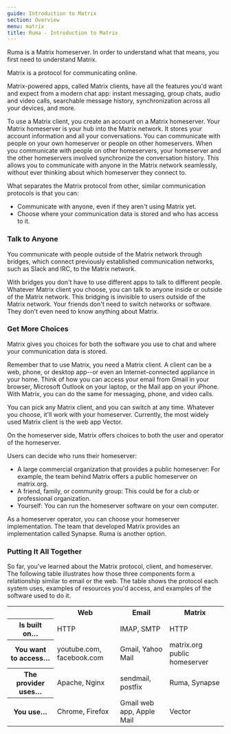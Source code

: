```yaml
---
guide: Introduction to Matrix
section: Overview
menu: matrix
title: Ruma - Introduction to Matrix
---
```


Ruma is a Matrix homeserver.
In order to understand what that means, you first need to understand Matrix.

Matrix is a protocol for communicating online.

Matrix-powered apps, called Matrix clients, have all the features you'd want and expect from a modern chat app: instant messaging, group chats, audio and video calls, searchable message history, synchronization across all your devices, and more.

To use a Matrix client, you create an account on a Matrix homeserver.
Your Matrix homeserver is your hub into the Matrix network.
It stores your account information and all your conversations.
You can communicate with people on your own homeserver or people on other homeservers.
When you communicate with people on other homeservers, your homeserver and the other homeservers involved synchronize the conversation history.
This allows you to communicate with anyone in the Matrix network seamlessly, without ever thinking about which homeserver they connect to.

What separates the Matrix protocol from other, similar communication protocols is that you can:

* Communicate with anyone, even if they aren't using Matrix yet.
* Choose where your communication data is stored and who has access to it.

### Talk to Anyone

You communicate with people outside of the Matrix network through bridges, which connect previously established communication networks, such as Slack and IRC, to the Matrix network.

With bridges you don't have to use different apps to talk to different people.
Whatever Matrix client you choose, you can talk to anyone inside or outside of the Matrix network.
This bridging is invisible to users outside of the Matrix network. Your friends don't need to switch networks or software.
They don't even need to know anything about Matrix.

### Get More Choices

Matrix gives you choices for both the software you use to chat and where your communication data is stored.

Remember that to use Matrix, you need a Matrix client.
A client can be a web, phone, or desktop app--or even an Internet-connected appliance in your home.
Think of how you can access your email from Gmail in your browser, Microsoft Outlook on your laptop, or the Mail app on your iPhone.
With Matrix, you can do the same for messaging, phone, and video calls.

You can pick any Matrix client, and you can switch at any time.
Whatever you choose, it'll work with your homeserver.
Currently, the most widely used Matrix client is the web app Vector.

On the homeserver side, Matrix offers choices to both the user and operator of the homeserver.

Users can decide who runs their homeserver:

* A large commercial organization that provides a public homeserver: For example, the team behind Matrix offers a public homeserver on matrix.org.
* A friend, family, or community group: This could be for a club or professional organization.
* Yourself: You can run the homeserver software on your own computer.

As a homeserver operator, you can choose your homeserver implementation.
The team that developed Matrix provides an implementation called Synapse.
Ruma is another option.

### Putting It All Together

So far, you've learned about the Matrix protocol, client, and homeserver.
The following table illustrates how those three components form a relationship similar to email or the web.
The table shows the protocol each system uses, examples of resources you'd access, and examples of the software used to do it.

<div class="table-responsive">
  <table class="table table-bordered">
    <tr>
      <th></th>
      <th>Web</th>
      <th>Email</th>
      <th>Matrix</th>
    </tr>
    <tr>
      <th>Is built on…</th>
      <td>HTTP</td>
      <td>IMAP, SMTP</td>
      <td>HTTP</td>
    </tr>
    <tr>
      <th>You want to access…</th>
      <td>youtube.com, facebook.com</td>
      <td>Gmail, Yahoo Mail</td>
      <td>matrix.org public homeserver</td>
    </tr>
    <tr>
      <th>The provider uses…</th>
      <td>Apache, Nginx</td>
      <td>sendmail, postfix</td>
      <td>Ruma, Synapse</td>
    </tr>
    <tr>
      <th>You use…</th>
      <td>Chrome, Firefox</td>
      <td>Gmail web app, Apple Mail</td>
      <td>Vector</td>
    </tr>
  </table>
</div>
